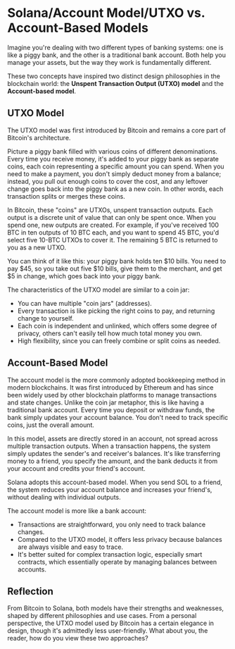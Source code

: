 # Solana/Account Model/UTXO vs. Account-Based Models

Imagine you're dealing with two different types of banking systems: one is like a piggy bank, and the other is a traditional bank account. Both help you manage your assets, but the way they work is fundamentally different.

These two concepts have inspired two distinct design philosophies in the blockchain world: the **Unspent Transaction Output (UTXO) model** and the **Account-based model**.

## UTXO Model

The UTXO model was first introduced by Bitcoin and remains a core part of Bitcoin's architecture.

Picture a piggy bank filled with various coins of different denominations. Every time you receive money, it's added to your piggy bank as separate coins, each coin representing a specific amount you can spend. When you need to make a payment, you don't simply deduct money from a balance; instead, you pull out enough coins to cover the cost, and any leftover change goes back into the piggy bank as a new coin. In other words, each transaction splits or merges these coins.

In Bitcoin, these "coins" are UTXOs, unspent transaction outputs. Each output is a discrete unit of value that can only be spent once. When you spend one, new outputs are created. For example, if you've received 100 BTC in ten outputs of 10 BTC each, and you want to spend 45 BTC, you'd select five 10-BTC UTXOs to cover it. The remaining 5 BTC is returned to you as a new UTXO.

You can think of it like this: your piggy bank holds ten $10 bills. You need to pay $45, so you take out five $10 bills, give them to the merchant, and get $5 in change, which goes back into your piggy bank.

The characteristics of the UTXO model are similar to a coin jar:

- You can have multiple "coin jars" (addresses).
- Every transaction is like picking the right coins to pay, and returning change to yourself.
- Each coin is independent and unlinked, which offers some degree of privacy, others can't easily tell how much total money you own.
- High flexibility, since you can freely combine or split coins as needed.

## Account-Based Model

The account model is the more commonly adopted bookkeeping method in modern blockchains. It was first introduced by Ethereum and has since been widely used by other blockchain platforms to manage transactions and state changes. Unlike the coin jar metaphor, this is like having a traditional bank account. Every time you deposit or withdraw funds, the bank simply updates your account balance. You don't need to track specific coins, just the overall amount.

In this model, assets are directly stored in an account, not spread across multiple transaction outputs. When a transaction happens, the system simply updates the sender's and receiver's balances. It's like transferring money to a friend, you specify the amount, and the bank deducts it from your account and credits your friend's account.

Solana adopts this account-based model. When you send SOL to a friend, the system reduces your account balance and increases your friend's, without dealing with individual outputs.

The account model is more like a bank account:

- Transactions are straightforward, you only need to track balance changes.
- Compared to the UTXO model, it offers less privacy because balances are always visible and easy to trace.
- It's better suited for complex transaction logic, especially smart contracts, which essentially operate by managing balances between accounts.

## Reflection

From Bitcoin to Solana, both models have their strengths and weaknesses, shaped by different philosophies and use cases. From a personal perspective, the UTXO model used by Bitcoin has a certain elegance in design, though it's admittedly less user-friendly. What about you, the reader, how do you view these two approaches?
